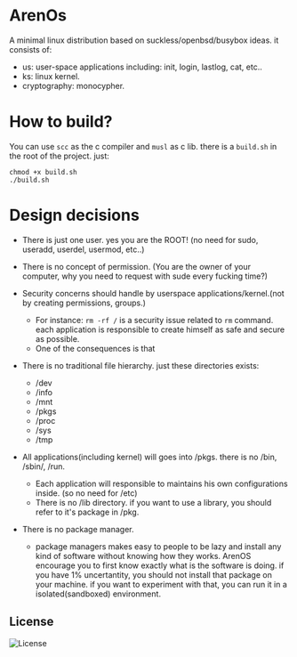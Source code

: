 # ArenOs
A minimal linux distribution based on suckless/openbsd/busybox ideas. it consists of:
- us: user-space applications including:
  init, login, lastlog, cat, etc..
- ks: linux kernel.
- cryptography: monocypher.

# How to build?
You can use `scc` as the c compiler and `musl` as c lib. there is a `build.sh` in the root of the project. just:
```
chmod +x build.sh
./build.sh
```

# Design decisions
- There is just one user. yes you are the ROOT! (no need for sudo, useradd, userdel, usermod, etc..)
- There is no concept of permission. (You are the owner of your computer, why you need to request with sude every fucking time?)
- Security concerns should handle by userspace applications/kernel.(not by creating permissions, groups.)
  - For instance: `rm -rf /` is a security issue related to `rm` command. each application is responsible to create himself as safe and secure as possible.
  - One of the consequences is that
- There is no traditional file hierarchy. just these directories exists:
  - /dev
  - /info
  - /mnt
  - /pkgs
  - /proc
  - /sys
  - /tmp

- All applications(including kernel) will goes into /pkgs. there is no /bin, /sbin/, /run.
  - Each application will responsible to maintains his own configurations inside. (so no need for /etc)
  - There is no /lib directory. if you want to use a library, you should refer to it's package in /pkg.

- There is no package manager.
  - package managers makes easy to people to be lazy and install any kind of software without knowing how they works. ArenOS encourage you to first know exactly what is the software is doing. if you have
  1% uncertantity, you should not install that package on your machine. if you want to experiment with that, you can run it in a isolated(sandboxed) environment.

## License
![License](https://img.shields.io/github/license/LinArcX/ArenOs.svg?style=flat-square)
